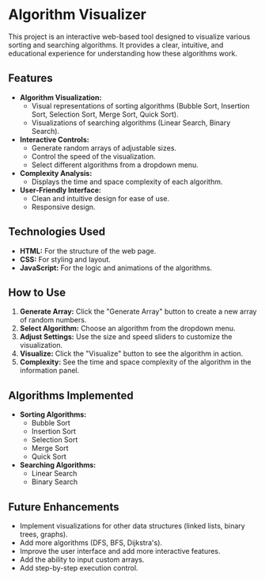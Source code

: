 # Algorithm Visualizer

This project is an interactive web-based tool designed to visualize various sorting and searching algorithms. It provides a clear, intuitive, and educational experience for understanding how these algorithms work.

## Features

* **Algorithm Visualization:**
    * Visual representations of sorting algorithms (Bubble Sort, Insertion Sort, Selection Sort, Merge Sort, Quick Sort).
    * Visualizations of searching algorithms (Linear Search, Binary Search).
* **Interactive Controls:**
    * Generate random arrays of adjustable sizes.
    * Control the speed of the visualization.
    * Select different algorithms from a dropdown menu.
* **Complexity Analysis:**
    * Displays the time and space complexity of each algorithm.
* **User-Friendly Interface:**
    * Clean and intuitive design for ease of use.
    * Responsive design.

## Technologies Used

* **HTML:** For the structure of the web page.
* **CSS:** For styling and layout.
* **JavaScript:** For the logic and animations of the algorithms.

## How to Use

1.  **Generate Array:** Click the "Generate Array" button to create a new array of random numbers.
2.  **Select Algorithm:** Choose an algorithm from the dropdown menu.
3.  **Adjust Settings:** Use the size and speed sliders to customize the visualization.
4.  **Visualize:** Click the "Visualize" button to see the algorithm in action.
5.  **Complexity:** See the time and space complexity of the algorithm in the information panel.

## Algorithms Implemented

* **Sorting Algorithms:**
    * Bubble Sort
    * Insertion Sort
    * Selection Sort
    * Merge Sort
    * Quick Sort
* **Searching Algorithms:**
    * Linear Search
    * Binary Search

## Future Enhancements

* Implement visualizations for other data structures (linked lists, binary trees, graphs).
* Add more algorithms (DFS, BFS, Dijkstra's).
* Improve the user interface and add more interactive features.
* Add the ability to input custom arrays.
* Add step-by-step execution control.

